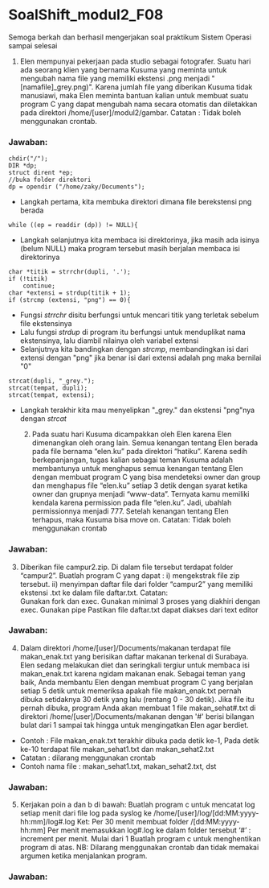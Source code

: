 # SoalShift_modul2_F08
Semoga berkah dan berhasil mengerjakan soal praktikum Sistem Operasi sampai selesai

1. Elen mempunyai pekerjaan pada studio sebagai fotografer. Suatu hari ada seorang klien yang bernama Kusuma yang meminta untuk mengubah nama file yang memiliki ekstensi .png menjadi "[namafile]_grey.png)". Karena jumlah file yang diberikan Kusuma tidak manusiawi, maka Elen meminta bantuan kalian untuk membuat suatu program C yang dapat mengubah nama secara otomatis dan diletakkan pada direktori /home/[user]/modul2/gambar.
Catatan : Tidak boleh menggunakan crontab.

<h3>Jawaban:</h3>

```
chdir("/");
DIR *dp;
struct dirent *ep;
//buka folder direktori
dp = opendir ("/home/zaky/Documents");
```

- Langkah pertama, kita membuka direktori dimana file berekstensi png berada

```
while ((ep = readdir (dp)) != NULL){
```

- Langkah selanjutnya kita membaca isi direktorinya, jika masih ada isinya (belum NULL) maka program tersebut masih berjalan membaca isi direktorinya

```
char *titik = strrchr(dupli, '.');
if (!titik)
    continue;
char *extensi = strdup(titik + 1);
if (strcmp (extensi, "png") == 0){
```
- Fungsi *strrchr* disitu berfungsi untuk mencari titik yang terletak sebelum file ekstensinya
- Lalu fungsi *strdup* di program itu berfungsi untuk menduplikat nama ekstensinya, lalu diambil nilainya oleh variabel extensi
- Selanjutnya kita bandingkan dengan *strcmp*, membandingkan isi dari extensi dengan "png" jika benar isi dari extensi adalah png maka bernilai "0"

```
strcat(dupli, "_grey.");
strcat(tempat, dupli);
strcat(tempat, extensi);
```
- Langkah terakhir kita mau menyelipkan  "_grey." dan ekstensi "png"nya dengan *strcat*

  
  2. Pada suatu hari Kusuma dicampakkan oleh Elen karena Elen dimenangkan oleh orang lain. Semua kenangan tentang Elen berada pada file bernama “elen.ku” pada direktori “hatiku”. Karena sedih berkepanjangan, tugas kalian sebagai teman Kusuma adalah membantunya untuk menghapus semua kenangan tentang Elen dengan membuat program C yang bisa mendeteksi owner dan group dan menghapus file “elen.ku” setiap 3 detik dengan syarat ketika owner dan grupnya menjadi “www-data”. Ternyata kamu memiliki kendala karena permission pada file “elen.ku”. Jadi, ubahlah permissionnya menjadi 777. Setelah kenangan tentang Elen terhapus, maka Kusuma bisa move on.
Catatan: Tidak boleh menggunakan crontab

<h3>Jawaban:</h3>
  
  3. Diberikan file campur2.zip. Di dalam file tersebut terdapat folder “campur2”. 
Buatlah program C yang dapat :
i)  mengekstrak file zip tersebut.
ii) menyimpan daftar file dari folder “campur2” yang memiliki ekstensi .txt ke dalam file daftar.txt. 
Catatan:  
Gunakan fork dan exec.
Gunakan minimal 3 proses yang diakhiri dengan exec.
Gunakan pipe
Pastikan file daftar.txt dapat diakses dari text editor

<h3>Jawaban:</h3>
  
  4. Dalam direktori /home/[user]/Documents/makanan terdapat file makan_enak.txt yang berisikan daftar makanan terkenal di Surabaya. Elen sedang melakukan diet dan seringkali tergiur untuk membaca isi makan_enak.txt karena ngidam makanan enak. Sebagai teman yang baik, Anda membantu Elen dengan membuat program C yang berjalan setiap 5 detik untuk memeriksa apakah file makan_enak.txt pernah dibuka setidaknya 30 detik yang lalu (rentang 0 - 30 detik).
Jika file itu pernah dibuka, program Anda akan membuat 1 file makan_sehat#.txt di direktori /home/[user]/Documents/makanan dengan '#' berisi bilangan bulat dari 1 sampai tak hingga untuk mengingatkan Elen agar berdiet.
- Contoh : File makan_enak.txt terakhir dibuka pada detik ke-1, Pada detik ke-10 terdapat file makan_sehat1.txt dan makan_sehat2.txt
- Catatan : dilarang menggunakan crontab
- Contoh nama file : makan_sehat1.txt, makan_sehat2.txt, dst

<h3>Jawaban:</h3>
  
  5. Kerjakan poin a dan b di bawah:
Buatlah program c untuk mencatat log setiap menit dari file log pada syslog ke /home/[user]/log/[dd:MM:yyyy-hh:mm]/log#.log
Ket:
Per 30 menit membuat folder /[dd:MM:yyyy-hh:mm]
Per menit memasukkan log#.log ke dalam folder tersebut
‘#’ : increment per menit. Mulai dari 1
Buatlah program c untuk menghentikan program di atas.
NB: Dilarang menggunakan crontab dan tidak memakai argumen ketika menjalankan program.

<h3>Jawaban:</h3>
